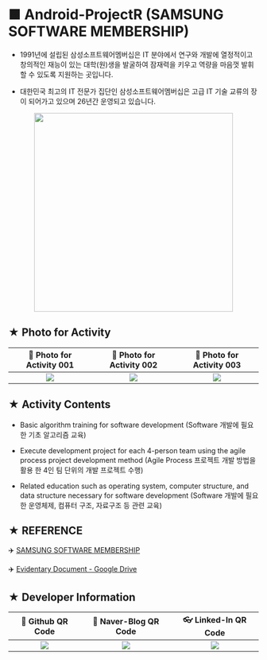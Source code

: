 # ■ Android-ProjectR (SAMSUNG SOFTWARE MEMBERSHIP)

* 1991년에 설립된 삼성소프트웨어멤버십은 IT 분야에서 연구와 개발에 열정적이고 창의적인 재능이 있는 대학(원)생을 발굴하여 잠재력을 키우고 역량을 마음껏 발휘할 수 있도록 지원하는 곳입니다.

* 대한민국 최고의 IT 전문가 집단인 삼성소프트웨어멤버십은 고급 IT 기술 교류의 장이 되어가고 있으며 26년간 운영되고 있습니다.

<p align="center">
  <img src="https://scontent-icn1-1.cdninstagram.com/vp/68f6e5860edcb7e7f6995eb514e41a06/5CAA0A81/t51.2885-15/e35/927152_1740395256188927_1359313576_n.jpg?_nc_ht=scontent-icn1-1.cdninstagram.com" width="400" height="400" />
</p>

## ★ Photo for Activity

|:bookmark: Photo for Activity 001|:bookmark: Photo for Activity 002|:bookmark: Photo for Activity 003|
|:-------------------------------:|:-------------------------------:|:-------------------------------:|
|![](https://user-images.githubusercontent.com/20036523/50083214-60fa0b80-0236-11e9-8c59-98e799effcd2.jpg)|![](https://user-images.githubusercontent.com/20036523/50083215-60fa0b80-0236-11e9-9540-daa23257672f.jpg)|![](https://user-images.githubusercontent.com/20036523/50083217-60fa0b80-0236-11e9-9405-dc513b4d75f7.png)|

## ★ Activity Contents

* Basic algorithm training for software development (Software 개발에 필요 한 기초 알고리즘 교육)

* Execute development project for each 4-person team using the agile process project development method (Agile Process 프로젝트 개발 방법을 활용 한 4인 팀 단위의 개발 프로젝트 수행)

* Related education such as operating system, computer structure, and data structure necessary for software development (Software 개발에 필요 한 운영체제, 컴퓨터 구조, 자료구조 등 관련 교육)

## ★ REFERENCE

:airplane: [SAMSUNG SOFTWARE MEMBERSHIP](http://secmem.org/)

:airplane: [Evidentary Document - Google Drive](http://bit.ly/2QJFSFw)

## ★ Developer Information

|:rocket: Github QR Code|:pencil: Naver-Blog QR Code|:eyeglasses: Linked-In QR Code|
|:---------------------:|:-------------------------:|:----------------------------:|
|![](https://user-images.githubusercontent.com/20036523/50044128-60406880-00c2-11e9-8d57-ea1cb8e6b2a7.jpg)|![](https://user-images.githubusercontent.com/20036523/50044131-60d8ff00-00c2-11e9-818c-cf5ad97dc76e.jpg)|![](https://user-images.githubusercontent.com/20036523/50044130-60d8ff00-00c2-11e9-991a-107bffa2bf57.jpg)|
